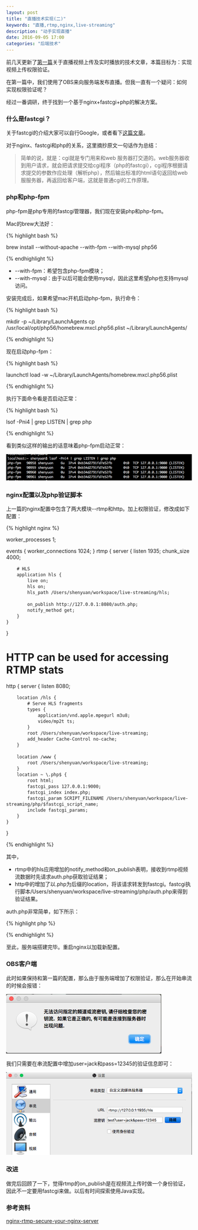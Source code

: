 ```yaml
---
layout: post
title: "直播技术实现(二)"
keywords: "直播,rtmp,nginx,live-streaming"
description: "动手实现直播"
date: 2016-09-05 17:00
categories: "后端技术"
---
```



前几天更新了[第一篇](http://www.dengshenyu.com/%E5%90%8E%E7%AB%AF%E6%8A%80%E6%9C%AF/2016/09/05/live-streaming.html)关于直播视频上传及实时播放的技术文章，本篇目标为：实现视频上传权限验证。

在第一篇中，我们使用了OBS来向服务端发布直播。但我一直有一个疑问：如何实现权限验证呢？

经过一番调研，终于找到一个基于nginx+fastcgi+php的解决方案。

### 什么是fastcgi？

关于fastcgi的介绍大家可以自行Google，或者看下[这篇文章](https://www.zybuluo.com/phper/note/50231)。

对于nginx、fastcgi和php的关系，这里摘抄原文一句话作为总结：

> 简单的说，就是：cgi就是专门用来和web 服务器打交道的。web服务器收到用户请求，就会把请求提交给cgi程序（php的fastcgi），cgi程序根据请求提交的参数作应处理（解析php），然后输出标准的html语句返回给web服服务器，再返回给客户端，这就是普通cgi的工作原理。

### php和php-fpm

php-fpm是php专用的fastcgi管理器，我们现在安装php和php-fpm。

Mac的brew大法好：

{% highlight bash %}

brew install --without-apache --with-fpm --with-mysql php56

{% endhighlight %}

* --with-fpm：希望包含php-fpm模块；
* --with-mysql：由于以后可能会使用mysql，因此这里希望php也支持mysql访问。

安装完成后，如果希望mac开机启动php-fpm，执行命令：

{% highlight bash %}

mkdir -p ~/Library/LaunchAgents
cp /usr/local/opt/php56/homebrew.mxcl.php56.plist ~/Library/LaunchAgents/

{% endhighlight %}

现在启动php-fpm：

{% highlight bash %}

launchctl load -w ~/Library/LaunchAgents/homebrew.mxcl.php56.plist

{% endhighlight %}

执行下面命令看是否启动正常：

{% highlight bash %}

lsof -Pni4 | grep LISTEN | grep php

{% endhighlight %}

看到类似这样的输出的话意味着php-fpm启动正常：

![php-fpm](/assets/live-streaming-2/php-fpm.png)

### nginx配置以及php验证脚本

上一篇的nginx配置中包含了两大模块--rtmp和http。加上权限验证，修改成如下配置：

{% highlight nginx %}

worker_processes  1;

events {
    worker_connections  1024;
}
rtmp {
    server {
        listen 1935;
        chunk_size 4000;

        # HLS
        application hls {
            live on;
            hls on;
            hls_path /Users/shenyuan/workspace/live-streaming/hls;

            on_publish http://127.0.0.1:8080/auth.php;
            notify_method get;
        }
    }
}

# HTTP can be used for accessing RTMP stats

http {
    server {
        listen  8080;

        location /hls {
            # Serve HLS fragments
            types {
                application/vnd.apple.mpegurl m3u8;
                video/mp2t ts;
            }
            root /Users/shenyuan/workspace/live-streaming;
            add_header Cache-Control no-cache;
        }

        location /www {
            root /Users/shenyuan/workspace/live-streaming;
        }
        location ~ \.php$ {
            root html;
            fastcgi_pass 127.0.0.1:9000;
            fastcgi_index index.php;
            fastcgi_param SCRIPT_FILENAME /Users/shenyuan/workspace/live-streaming/php/$fastcgi_script_name;
            include fastcgi_params;
        }
    }
}

{% endhighlight %}

其中，

* rtmp中的hls应用增加的notify_method和on_publish表明，接收到rtmp视频流数据时先请求auth.php获取验证结果；
* http中的增加了以.php为后缀的location，将该请求转发到fastcgi。fastcgi执行脚本/Users/shenyuan/workspace/live-streaming/php/auth.php来得到验证结果。

auth.php非常简单，如下所示：

{% highlight php %}

<?php
if(empty($_GET['user']) || empty($_GET['pass'])) {
    //no querystrings or wrong syntax
    echo "wrong query input";
    header('HTTP/1.0 404 Not Found');
    exit(1);
} else {
    //querystring exist
    $username = $_GET['user'];
    $password = $_GET['pass'];
}

$saveduser = 'jack' ;
$savedpassword = '12345' ;

//check pass and user string
if (strcmp($password,$savedpassword)==0 &&  strcmp($username,$saveduser)==0 ) {
    echo "Password and Username OK! ";
} else {
    echo "password or username wrong! ";
    header('HTTP/1.0 404 Not Found'); //kein stream
}

?>

{% endhighlight %}

至此，服务端搭建完毕。重启nginx以加载新配置。

### OBS客户端

此时如果保持和第一篇的配置，那么由于服务端增加了权限验证，那么在开始串流的时候会报错：

![obs-fail](/assets/live-streaming-2/obs-fail.png)

我们只需要在串流配置中增加user=jack和pass=12345的验证信息即可：

![obs-fail](/assets/live-streaming-2/obs-config.png)


### 改进

做完后回顾了一下，觉得rtmp的on_publish是在视频流上传时做一个身份验证，因此不一定要用fastcgi来做。以后有时间探索使用Java实现。

### 参考资料

[nginx-rtmp-secure-your-nginx-server](https://helping-squad.com/nginx-rtmp-secure-your-nginx-server/)

